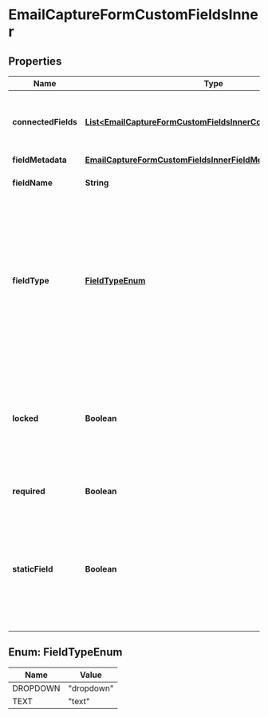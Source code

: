 

# EmailCaptureFormCustomFieldsInner


## Properties

| Name | Type | Description | Notes |
|------------ | ------------- | ------------- | -------------|
|**connectedFields** | [**List&lt;EmailCaptureFormCustomFieldsInnerConnectedFieldsInner&gt;**](EmailCaptureFormCustomFieldsInnerConnectedFieldsInner.md) | The email provider fields associated with the field in the form. |  |
|**fieldMetadata** | [**EmailCaptureFormCustomFieldsInnerFieldMetadata**](EmailCaptureFormCustomFieldsInnerFieldMetadata.md) |  |  |
|**fieldName** | **String** | The name of a field in the form. |  |
|**fieldType** | [**FieldTypeEnum**](#FieldTypeEnum) | The type of custom field.  Option descriptions:  * &#x60;dropdown&#x60; - The custom field used for dropdown item selection.  * &#x60;text&#x60; - The custom field used for text input.  |  |
|**locked** | **Boolean** | Whether the field&#39;s **required** property is editable but **field_name** isn&#39;t. If the value is &#x60;true&#x60;, the field can&#39;t be deleted. |  |
|**required** | **Boolean** | Whether the field is required. |  |
|**staticField** | **Boolean** | Whether the field&#39;s **required** and **field_name** properties are both uneditable. If the value is &#x60;true&#x60;, the field can&#39;t be deleted. |  |



## Enum: FieldTypeEnum

| Name | Value |
|---- | -----|
| DROPDOWN | &quot;dropdown&quot; |
| TEXT | &quot;text&quot; |



